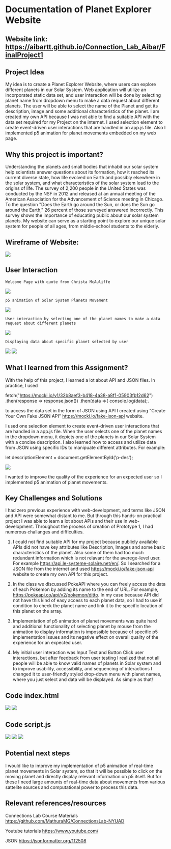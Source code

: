 
# Documentation of Planet Explorer Website

## Website link: https://aibartt.github.io/Connection_Lab_Aibar/FinalProject1

## Project Idea
My idea is to create a Planet Explorer Website, where users can explore different planets in our Solar System. Web application will utilize an incorporated static data set, and user interaction will be done by selecting planet name from dropdown menu to make a data request about different planets. The user will be able to select the name of the Planet and get its description, image and some additional characteristics of the planet. I am created my own API because I was not able to find a suitable API with the data set required for my Project on the internet. I used selection element to create event-driven user interactions that are handled in an app.js file. Also I implemented p5 animation for planet movements  embedded on my web page.

## Why this project is important?
Understanding the planets and small bodies that inhabit our solar system help scientists answer questions about its formation, how it reached its current diverse state, how life evolved on Earth and possibly elsewhere in the solar system, and what characteristics of the solar system lead to the origins of life.
The survey of 2,200 people in the United States was conducted by the NSF in 2012 and released at an annual meeting of the American Association for the Advancement of Science meeting in Chicago. To the question "Does the Earth go around the Sun, or does the Sun go around the Earth," 26 percent of those surveyed answered incorrectly. This survey shows the importance of educating public about our solar system planets.
My website can serve as a starting point to explore our unique solar system for people of all ages, from middle-school students to the elderly.


## Wireframe of Website: 
![](images/1.png)

## User Interaction
	Welcome Page with quote from Christa McAuliffe
![](images/2.png)

  	p5 animation of Solar System Planets Movement
![](images/3.png)
	
   	User interaction by selecting one of the planet names to make a data request about different planets
![](images/44.png)	
	
   	Displaying data about specific planet selected by user
![](images/5.png)
![](images/55.png)
	
## What I learned from this Assignment?

With the help of this project, I learned a lot about API and JSON files. In practice, I used 

fetch("https://mocki.io/v1/32b8aef3-b418-4a38-a8f1-05903fb12d62")
    .then(response => response.json())
    .then(data =>{
        console.log(data);. 
        

to access the data set in the form of JSON using API I created using "Create Your Own Fake JSON API" https://mocki.io/fake-json-api website.
  
  I used one selection element to create  event-driven user interactions that are handled in a app.js file. When the user selects one of the planet names in the dropdown menu, it depicts one of the planets in our Solar System with a concise description. I also learned how to access and utilize data from JSON using specific IDs to manipuate different attributes. For example:
  
  let descriptionElement = document.getElementById('p-des');
  
  ![](images/6.png)
  
I wanted to improve the quality of the experience for an expected user so I implemented p5 animation of planet movements. 
  
  
## Key Challenges and Solutions
I had zero previous experience with web-development, and terms like JSON and API were somewhat distant to me. But through this hands-on practical project I was able to learn a lot about APIs and their use in web-development. Throughout the process of creation of Prototype 1, I had numerous challanges and difficulties. 
	
1) I could not find suitable API for my project because publicly available APIs did not have key attributes like Description, Images and some basic characteristics of the planet. Also some of them had too much redundant information which is not relavant for the averege-level user. For example https://api.le-systeme-solaire.net/en/. So I searched for a JSON file from the internet and used https://mocki.io/fake-json-api website to create my own API for this project.

2) In the class we discussed PokeAPI where you can freely access the data of each Pokemon by adding its name to the end of URL. For example, https://pokeapi.co/api/v2/pokemon/ditto. In my case because API did not have this kind of easy access to each planet data, so I had to use if condition to check the planet name and link it to the specific location of this planet on the array.

3) Implementation of p5 animation of planet movements was quite hard and additional functionality of selecting planet by mouse from the animation to display information is impossible because of specific p5 implementation issues and its negative effect on overall quality of the experience for an expected user.
4) My initial user interaction was Input Text and Button Click user interactions, but after feedback from user testing I realized that not all people will be able to know valid names of planets in Solar system and to improve usability, accessibility, and sequencing of interactions I changed it to user-friendly styled drop-down menu with planet names, where you just select and data will be displayed. As simple as that!

## Code index.html
  ![](images/7.png)
  ![](images/8.png)
  
## Code script.js
  ![](images/9.png)
  ![](images/10.png)
  ![](images/11.png)

## Potential next steps
  I would like to improve my implementation of p5 animation of real-time planet movements in Solar system, so that it will be possible to click on the moving planet and directly display relevant information on p5 itself. But for these I need large amounts of real-time data about movements from various sattelite sources and computational power to process this data.
 
 ## Relevant references/resources 
 Connections Lab Course Materials
  https://github.com/MathuraMG/ConnectionsLab-NYUAD
 
 Youtube tutorials
  https://www.youtube.com/
 
 JSON 
  https://jsonformatter.org/112508
